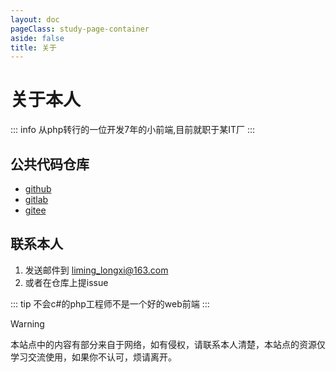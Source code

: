 ```yaml
---
layout: doc
pageClass: study-page-container
aside: false
title: 关于
---
```


#  关于本人

::: info
从php转行的一位开发7年的小前端,目前就职于某IT厂
:::

## 公共代码仓库

+ [github](https://github.com/usernameisregistered)
+ [gitlab](https://gitlab.com/liming_longxi)
+ [gitee](https://gitee.com/usernameisregistered)

## 联系本人

1. 发送邮件到 <a href="mailto:liming_longxi@163.com"> liming_longxi@163.com </a> 
2. 或者在仓库上提issue

::: tip
不会c#的php工程师不是一个好的web前端
:::

> [!WARNING]
> 本站点中的内容有部分来自于网络，如有侵权，请联系本人清楚，本站点的资源仅学习交流使用，如果你不认可，烦请离开。